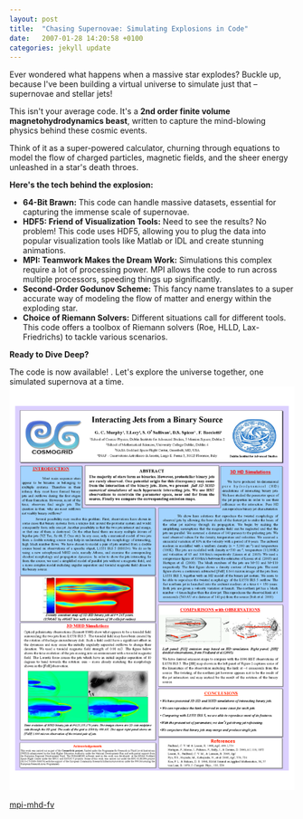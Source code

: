 ```yaml
---
layout: post
title:  "Chasing Supernovae: Simulating Explosions in Code"
date:   2007-01-28 14:20:58 +0100
categories: jekyll update
---
```



Ever wondered what happens when a massive star explodes? Buckle up, because I've been building a virtual universe to simulate just that – supernovae and stellar jets! 

This isn't your average code. It's a **2nd order finite volume magnetohydrodynamics beast**, written to capture the mind-blowing physics behind these cosmic events. 

Think of it as a super-powered calculator, churning through equations to model the flow of charged particles, magnetic fields, and the sheer energy unleashed in a star's death throes.

**Here's the tech behind the explosion:**

* **64-Bit Brawn:** This code can handle massive datasets, essential for capturing the immense scale of supernovae. 
* **HDF5: Friend of Visualization Tools:** Need to see the results? No problem! This code uses HDF5, allowing you to plug the data into popular visualization tools like Matlab or IDL and create stunning animations.
* **MPI: Teamwork Makes the Dream Work:** Simulations this complex require a lot of processing power. MPI allows the code to run across multiple processors, speeding things up significantly. 
* **Second-Order Godunov Scheme:** This fancy name translates to a super accurate way of modeling the flow of matter and energy within the exploding star.
* **Choice of Riemann Solvers:** Different situations call for different tools. This code offers a toolbox of Riemann solvers (Roe, HLLD, Lax-Friedrichs) to tackle various scenarios.

**Ready to Dive Deep?**

The code is now available! .  Let's explore the universe together, one simulated supernova at a time.
![jets](/images/jets.png "Jets")


[mpi-mhd-fv](https://github.com/garethcmurphy/mpi-mhd-fv)




